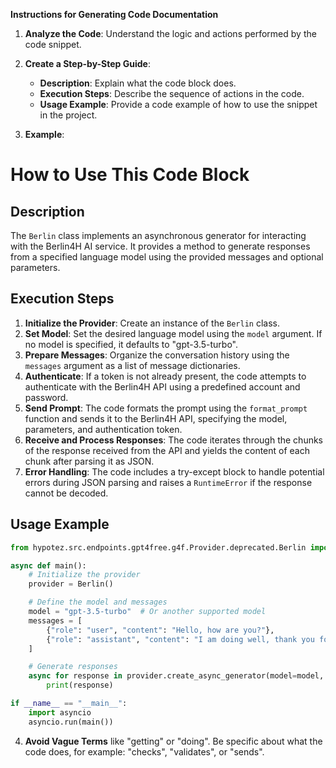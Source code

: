**Instructions for Generating Code Documentation**

1. **Analyze the Code**: Understand the logic and actions performed by the code snippet.

2. **Create a Step-by-Step Guide**:
    - **Description**: Explain what the code block does.
    - **Execution Steps**: Describe the sequence of actions in the code.
    - **Usage Example**: Provide a code example of how to use the snippet in the project.

3. **Example**:

How to Use This Code Block
=========================================================================================

Description
-------------------------
The `Berlin` class implements an asynchronous generator for interacting with the Berlin4H AI service. It provides a method to generate responses from a specified language model using the provided messages and optional parameters. 

Execution Steps
-------------------------
1. **Initialize the Provider**: Create an instance of the `Berlin` class.
2. **Set Model**: Set the desired language model using the `model` argument. If no model is specified, it defaults to "gpt-3.5-turbo".
3. **Prepare Messages**:  Organize the conversation history using the `messages` argument as a list of message dictionaries.
4. **Authenticate**:  If a token is not already present, the code attempts to authenticate with the Berlin4H API using a predefined account and password.
5. **Send Prompt**: The code formats the prompt using the `format_prompt` function and sends it to the Berlin4H API, specifying the model, parameters, and authentication token.
6. **Receive and Process Responses**: The code iterates through the chunks of the response received from the API and yields the content of each chunk after parsing it as JSON.
7. **Error Handling**: The code includes a try-except block to handle potential errors during JSON parsing and raises a `RuntimeError` if the response cannot be decoded.

Usage Example
------------------------

```python
from hypotez.src.endpoints.gpt4free.g4f.Provider.deprecated.Berlin import Berlin

async def main():
    # Initialize the provider
    provider = Berlin()

    # Define the model and messages
    model = "gpt-3.5-turbo"  # Or another supported model
    messages = [
        {"role": "user", "content": "Hello, how are you?"},
        {"role": "assistant", "content": "I am doing well, thank you for asking!"},
    ]

    # Generate responses
    async for response in provider.create_async_generator(model=model, messages=messages):
        print(response)

if __name__ == "__main__":
    import asyncio
    asyncio.run(main())
```

4. **Avoid Vague Terms** like "getting" or "doing". Be specific about what the code does, for example: "checks", "validates", or "sends".